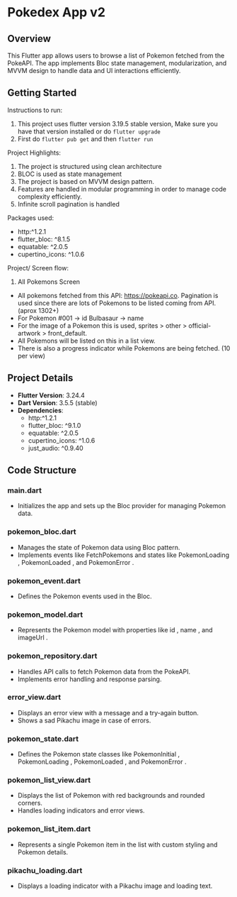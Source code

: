 # Pokedex App v2

## Overview

This Flutter app allows users to browse a list of Pokemon fetched from the PokeAPI. The app implements Bloc state management, modularization, and MVVM design to handle data and UI interactions efficiently.

## Getting Started

Instructions to run:

1. This project uses flutter version 3.19.5 stable version, Make sure you have that version installed or do `flutter upgrade`
2. First do `flutter pub get` and then `flutter run`

Project Highlights:

1. The project is structured using clean architecture
2. BLOC is used as state management
3. The project is based on MVVM design pattern.
4. Features are handled in modular programming in order to manage code complexity efficiently.
5. Infinite scroll pagination is handled

Packages used:

- http:^1.2.1
- flutter_bloc: ^8.1.5
- equatable: ^2.0.5
- cupertino_icons: ^1.0.6

Project/ Screen flow:

1. All Pokemons Screen

- All pokemons fetched from this API: <https://pokeapi.co>.
  Pagination is used since there are lots of Pokemons to be listed coming from API. (aprox 1302+)
- For Pokemon
  #001 -> id
  Bulbasaur -> name
- For the image of a Pokemon this is used, sprites > other > official-artwork > front_default.
- All Pokemons will be listed on this in a list view.
- There is also a progress indicator while Pokemons are being fetched. (10 per view)

## Project Details

- **Flutter Version**: 3.24.4
- **Dart Version**: 3.5.5 (stable)
- **Dependencies**:
  - http:^1.2.1
  - flutter_bloc: ^9.1.0
  - equatable: ^2.0.5
  - cupertino_icons: ^1.0.6
  - just_audio: ^0.9.40

## Code Structure

### main.dart

- Initializes the app and sets up the Bloc provider for managing Pokemon data.

### pokemon_bloc.dart

- Manages the state of Pokemon data using Bloc pattern.
- Implements events like FetchPokemons and states like PokemonLoading , PokemonLoaded , and PokemonError .

### pokemon_event.dart

- Defines the Pokemon events used in the Bloc.

### pokemon_model.dart

- Represents the Pokemon model with properties like id , name , and imageUrl .

### pokemon_repository.dart

- Handles API calls to fetch Pokemon data from the PokeAPI.
- Implements error handling and response parsing.

### error_view.dart

- Displays an error view with a message and a try-again button.
- Shows a sad Pikachu image in case of errors.

### pokemon_state.dart

- Defines the Pokemon state classes like PokemonInitial , PokemonLoading , PokemonLoaded , and PokemonError .

### pokemon_list_view.dart

- Displays the list of Pokemon with red backgrounds and rounded corners.
- Handles loading indicators and error views.

### pokemon_list_item.dart

- Represents a single Pokemon item in the list with custom styling and Pokemon details.

### pikachu_loading.dart

- Displays a loading indicator with a Pikachu image and loading text.
